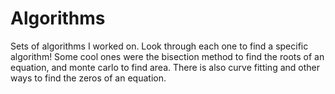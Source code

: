 # Algorithms
Sets of algorithms I worked on. Look through each one to find a specific algorithm! Some cool ones were the bisection method to find the roots of an equation, and monte carlo to find area. There is also curve fitting and other ways to find the zeros of an equation. 
